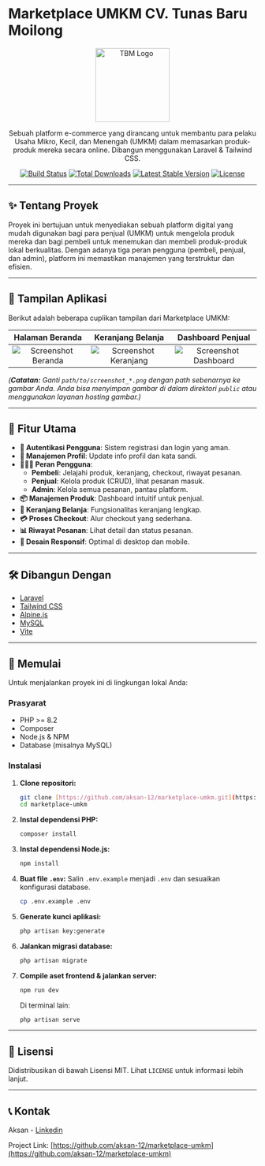 # Marketplace UMKM CV. Tunas Baru Moilong

<p align="center">
  <a href="#" target="_blank">
    <img src="market-place/public/images/tbm.png" width="150" alt="TBM Logo">
  </a>
</p>

<p align="center">
Sebuah platform e-commerce yang dirancang untuk membantu para pelaku Usaha Mikro, Kecil, dan Menengah (UMKM) dalam memasarkan produk-produk mereka secara online. Dibangun menggunakan Laravel & Tailwind CSS.
</p>

<p align="center">
<a href="https://github.com/laravel/framework/actions"><img src="https://github.com/laravel/framework/workflows/tests/badge.svg" alt="Build Status"></a>
<a href="https://packagist.org/packages/laravel/framework"><img src="https://img.shields.io/packagist/dt/laravel/framework" alt="Total Downloads"></a>
<a href="https://packagist.org/packages/laravel/framework"><img src="https://img.shields.io/packagist/v/laravel/framework" alt="Latest Stable Version"></a>
<a href="https://packagist.org/packages/laravel/framework"><img src="https://img.shields.io/packagist/l/laravel/framework" alt="License"></a>
</p>

---

## ✨ Tentang Proyek

Proyek ini bertujuan untuk menyediakan sebuah platform digital yang mudah digunakan bagi para penjual (UMKM) untuk mengelola produk mereka dan bagi pembeli untuk menemukan dan membeli produk-produk lokal berkualitas. Dengan adanya tiga peran pengguna (pembeli, penjual, dan admin), platform ini memastikan manajemen yang terstruktur dan efisien.

---

## 📸 Tampilan Aplikasi

Berikut adalah beberapa cuplikan tampilan dari Marketplace UMKM:

| Halaman Beranda                                      | Keranjang Belanja                                        | Dashboard Penjual                                       |
| :---------------------------------------------------: | :-------------------------------------------------------: | :------------------------------------------------------: |
| ![Screenshot Beranda](path/to/screenshot_beranda.png) | ![Screenshot Keranjang](path/to/screenshot_keranjang.png) | ![Screenshot Dashboard](path/to/screenshot_dashboard.png) |

*(**Catatan:** Ganti `path/to/screenshot_*.png` dengan path sebenarnya ke gambar Anda. Anda bisa menyimpan gambar di dalam direktori `public` atau menggunakan layanan hosting gambar.)*

---

## 🚀 Fitur Utama

-   **🔐 Autentikasi Pengguna**: Sistem registrasi dan login yang aman.
-   **👤 Manajemen Profil**: Update info profil dan kata sandi.
-   **🧑‍🤝‍🧑 Peran Pengguna**:
    -   **Pembeli**: Jelajahi produk, keranjang, checkout, riwayat pesanan.
    -   **Penjual**: Kelola produk (CRUD), lihat pesanan masuk.
    -   **Admin**: Kelola semua pesanan, pantau platform.
-   **📦 Manajemen Produk**: Dashboard intuitif untuk penjual.
-   **🛒 Keranjang Belanja**: Fungsionalitas keranjang lengkap.
-   **💳 Proses Checkout**: Alur checkout yang sederhana.
-   **📊 Riwayat Pesanan**: Lihat detail dan status pesanan.
-   **📱 Desain Responsif**: Optimal di desktop dan mobile.

---

## 🛠️ Dibangun Dengan

-   [Laravel](https://laravel.com/)
-   [Tailwind CSS](https://tailwindcss.com/)
-   [Alpine.js](https://alpinejs.dev/)
-   [MySQL](https://www.mysql.com/)
-   [Vite](https://vitejs.dev/)

---

## 🏁 Memulai

Untuk menjalankan proyek ini di lingkungan lokal Anda:

### Prasyarat

-   PHP >= 8.2
-   Composer
-   Node.js & NPM
-   Database (misalnya MySQL)

### Instalasi

1.  **Clone repositori:**
    ```sh
    git clone [https://github.com/aksan-12/marketplace-umkm.git](https://github.com/aksan-12/marketplace-umkm.git)
    cd marketplace-umkm
    ```
2.  **Instal dependensi PHP:**
    ```sh
    composer install
    ```
3.  **Instal dependensi Node.js:**
    ```sh
    npm install
    ```
4.  **Buat file `.env`:**
    Salin `.env.example` menjadi `.env` dan sesuaikan konfigurasi database.
    ```sh
    cp .env.example .env
    ```
5.  **Generate kunci aplikasi:**
    ```sh
    php artisan key:generate
    ```
6.  **Jalankan migrasi database:**
    ```sh
    php artisan migrate
    ```
7.  **Compile aset frontend & jalankan server:**
    ```sh
    npm run dev
    ```
    Di terminal lain:
    ```sh
    php artisan serve
    ```

---

## 📄 Lisensi

Didistribusikan di bawah Lisensi MIT. Lihat `LICENSE` untuk informasi lebih lanjut.

---

## 📞 Kontak

Aksan - [Linkedin](https://www.linkedin.com/in/aksan-null-7834a3311/)

Project Link: [https://github.com/aksan-12/marketplace-umkm](https://github.com/aksan-12/marketplace-umkm)
